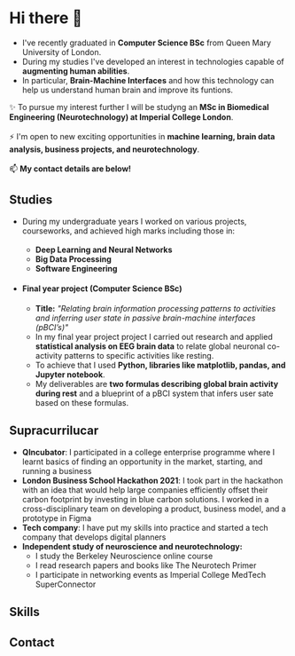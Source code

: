 ### <h1>Hi there 👋</h1>
- I've recently graduated in <b>Computer Science BSc</b> from Queen Mary University of London.<br>
- During my studies I've developed an interest in technologies capable of <b>augmenting human abilities</b>.<br>
- In particular, <b>Brain-Machine Interfaces</b> and how this technology can help us understand human brain and improve its funtions.<br>

✨ To pursue my interest further I will be studyng an <b>MSc in Biomedical Engineering (Neurotechnology) at Imperial College London</b>.<br><br>
⚡ I'm open to new exciting opportunities in <b>machine learning, brain data analysis, business projects, and neurotechnology</b>. <br><br>
📫 <b>My contact details are below!</b><br>

<!--
**dnsgrig/dnsgrig** is a ✨ _special_ ✨ repository because its `README.md` (this file) appears on your GitHub profile.

Here are some ideas to get you started:
![github](https://img.shields.io/badge/GitHub-000000?style=for-the-badge&logo=GitHub&logoColor=white)]

- 🔭 I’m currently working on ...
- 🌱 I’m currently learning ...
- 👯 I’m looking to collaborate on ...
- 🤔 I’m looking for help with ...
- 💬 Ask me about ...
- 📫 How to reach me: ...
- 😄 Pronouns: ...
- ⚡ Fun fact: ...
-->

<h2>Studies</h2>
<ul>
<li>During my undergraduate years I worked on various projects, courseworks, and achieved high marks including those in: <br><br>
<ul>
<li><b>Deep Learning and Neural Networks</b></li> 
<li><b>Big Data Processing</b></li>
<li><b>Software Engineering</b></li>
</ul>
</li>
<!--
</ul>
-->
<li><h4>Final year project (Computer Science BSc)</h4>
<ul>
  <li><b>Title:</b> <i>"Relating brain information processing patterns to activities and inferring user state
in passive brain-machine interfaces (pBCI’s)"</i> </li>
<li>In my final year project project I carried out research and applied <b>statistical analysis on EEG brain data</b> to relate global neuronal co-activity patterns to specific activities like resting.</li>
<li>To achieve that I used <b>Python, libraries like matplotlib, pandas, and Jupyter notebook</b>.</li>
<li>My deliverables are <b>two formulas describing global brain activity during rest</b> and a 
blueprint of a pBCI system that infers user sate based on these formulas.</li>
  </ul>
  </li>
  </ul>

<h2>Supracurrilucar</h2>
<ul>
  <li><b>QIncubator</b>: I participated in a college enterprise programme where I learnt basics of finding an opportunity in the market, starting, and running a business</li>
  <li><b>London Business School Hackathon 2021</b>: I took part in the hackathon with an idea that would help large companies efficiently offset their carbon footprint by investing in blue carbon solutions. I worked in a cross-disciplinary team on developing a product, business model, and a prototype in Figma
  </li>
  <li><b>Tech company</b>: I have put my skills into practice and started a tech company that develops digital planners</li>
  <li><b>Independent study of neuroscience and neurotechnology:</b><br>
  <ul>
    <li>I study the Berkeley Neuroscience online course</li>
    <li>I read research papers and books like The Neurotech Primer</li>
    <li>I participate in networking events as Imperial College MedTech SuperConnector</li>
    </ul>
  </li>
  </ul>

<h2>Skills</h2>

<h2>Contact</h2>
